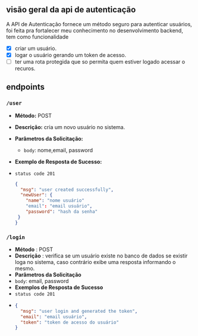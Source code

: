 ## visão geral da api de autenticação

A API de Autenticação fornece um método seguro para autenticar usuários,
foi feita pra fortalecer meu conhecimento no desenvolvimento backend,
tem como funcionalidade

- [x] criar um usuário.
- [x] logar o usuário gerando um token de acesso.
- [ ] ter uma rota protegida que so permita quem estiver logado acessar o recuros.

## endpoints

### `/user`

- **Método:** POST
- **Descrição:** cria um novo usuário no sistema.
- **Parâmetros da Solicitação:**
  - `body`: nome,email, password
- **Exemplo de Resposta de Sucesso:**
- `status code 201`

  ```json
  {
    "msg": "user created successfully",
    "newUser": {
      "name": "nome usuário"
      "email": "email usuário",
      "password": "hash da senha"
   }
  }
  ```

### `/login`

- **Método** : POST
- **Descrição** : verifica se um usuário existe no banco de dados se existir loga no sistema, caso contrário exibe uma resposta informando o mesmo.
- **Parâmetros da Solicitação**
- `body`: email, password
- **Exemplos de Resposta de Sucesso**
- `status code 201`
- ```json
  {
    "msg": "user login and generated the token",
    "email": "email usuário",
    "token": "token de acesso do usuário"
  }
  ```
